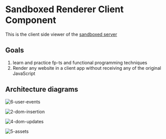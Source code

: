 # Sandboxed Renderer Client Component

This is the client side viewer of the [sandboxed server](https://github.com/bfulop/sandbox_render_server/)

## Goals

1. learn and practice fp-ts and functional programming techniques
2. Render any website in a client app without receiving any of the original JavaScript 

## Architecture diagrams


![6-user-events](https://user-images.githubusercontent.com/1718128/126048878-6b2c8679-5e38-43ea-9f64-cb9afa3f650e.png)


![2-dom-insertion](https://user-images.githubusercontent.com/1718128/126048888-cfa02b66-5934-428a-84af-c42e7ef5936d.png)


![4-dom-updates](https://user-images.githubusercontent.com/1718128/126048918-47fa7d4c-f9d4-46d2-ac66-07a2d71e4e77.png)

![5-assets](https://user-images.githubusercontent.com/1718128/126048920-c5dbd604-46eb-47d2-98bb-bccb99fe2a16.png)
